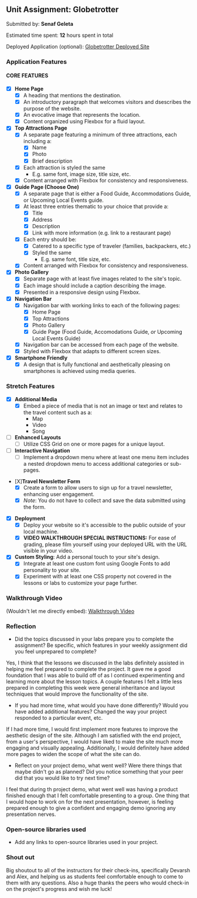 ## Unit Assignment: Globetrotter

Submitted by: **Senaf Geleta**

Estimated time spent: **12** hours spent in total

Deployed Application (optional): [Globetrotter Deployed Site](https://s-geleta.github.io/Globetrotter/)

### Application Features

#### CORE FEATURES

- [X] **Home Page**
  - [X] A heading that mentions the destination.
  - [X] An introductory paragraph that welcomes visitors and dsescribes the purpose of the website. 
  - [X] An evocative image that represents the location.
  - [X] Content organized using Flexbox for a fluid layout.

- [X] **Top Attractions Page**
  - [X] A separate page featuring a minimum of three attractions, each including a:
    - [X] Name
    - [X] Photo
    - [X] Brief description
  - [X] Each attraction is styled the same
    - E.g. same font, image size, title size, etc. 
  - [X] Content arranged with Flexbox for consistency and responsiveness.

- [X] **Guide Page (Choose One)**
  - [X] A separate page that is either a Food Guide, Accommodations Guide, or Upcoming Local Events guide.
  - [X] At least three entries thematic to your choice that provide a:
    - [X] Title
    - [X] Address
    - [X] Description
    - [X] Link with more information (e.g. link to a restaurant page)
  - [X] Each entry should be:
    - [X] Catered to a specific type of traveler (families, backpackers, etc.)
    - [X] Styled the same
      - E.g. same font, title size, etc.
  - [X] Content arranged with Flexbox for consistency and responsiveness. 

- [X] **Photo Gallery**
  - [X] Separate page with at least five images related to the site's topic.
  - [X] Each image should include a caption describing the image.
  - [X] Presented in a responsive design using Flexbox.

- [X] **Navigation Bar**
  - [X] Navigation bar with working links to each of the following pages:
    - [X] Home Page
    - [X] Top Attractions
    - [X] Photo Gallery
    - [X] Guide Page (Food Guide, Accomodations Guide, _or_ Upcoming Local Events Guide)
  - [X] Navigation bar can be accessed from each page of the website.
  - [X] Styled with Flexbox that adapts to different screen sizes.  

- [X] **Smartphone Friendly**
  - [X] A design that is fully functional and aesthetically pleasing on smartphones is achieved using media queries.

### Stretch Features

- [X] **Additional Media**
  - [X] Embed a piece of media that is not an image or text and relates to the travel content such as a:
    - Map
    - Video
    - Song

- [ ] **Enhanced Layouts**
  - [ ] Utilize CSS Grid on one or more pages for a unique layout.

- [ ] **Interactive Navigation**
  - [ ] Implement a dropdown menu where at least one menu item includes a nested dropdown menu to access additional categories or sub-pages.

- [X]**Travel Newsletter Form**
  - [X] Create a form to allow users to sign up for a travel newsletter, enhancing user engagement.
  - [X] *Note*: You do not have to collect and save the data submitted using the form. 

- [X] **Deployment**
  - [X] Deploy your website so it's accessible to the public outside of your local machine. 
  - [X] **VIDEO WALKTHROUGH SPECIAL INSTRUCTIONS:** For ease of grading, please film yourself using your deployed URL with the URL visible in your video. 

- [X] **Custom Styling**: Add a personal touch to your site's design.
  - [X] Integrate at least one custom font using Google Fonts to add personality to your site.
  - [X] Experiment with at least one CSS property not covered in the lessons or labs to customize your page further.

### Walkthrough Video

(Wouldn't let me directly embed): [Walkthrough Video](https://www.youtube.com/embed/w51nJpA1ThI?si=WSiCCP-nS60luKKQ)


### Reflection

* Did the topics discussed in your labs prepare you to complete the assignment? Be specific, which features in your weekly assignment did you feel unprepared to complete?

Yes, I think that the lessons we discussed in the labs definitely assisted in helping me feel prepared to complete the project. It gave me a good foundation that I was able to build off of as I continued experimenting and learning more about the lesson topics. A couple features I felt a little less prepared in completing this week were general inheritance and layout techniques that would improve the functionality of the site. 

* If you had more time, what would you have done differently? Would you have added additional features? Changed the way your project responded to a particular event, etc.
  
If I had more time, I would first implement more features to improve the aesthetic design of the site. Although I am satisfied with the end project, from a user's perspective, I would have liked to make the site much more engaging and visually appealing. Additionally, I would definitely have added more pages to widen the scope of what the site can do. 

* Reflect on your project demo, what went well? Were there things that maybe didn't go as planned? Did you notice something that your peer did that you would like to try next time?

I feel that during th project demo, what went well was having a product finished enough that I felt comfortable presenting to a group. One thing that I would hope to work on for the next presentation, however, is feeling prepared enough to give a confident and engaging demo ignoring any presentation nerves.

### Open-source libraries used

- Add any links to open-source libraries used in your project.

### Shout out

Big shoutout to all of the instructors for their check-ins, specifically Devarsh and Alex, and helping us as students feel comfortable enough to come to them with any questions. Also a huge thanks the peers who would check-in on the project's progress and wish me luck!
